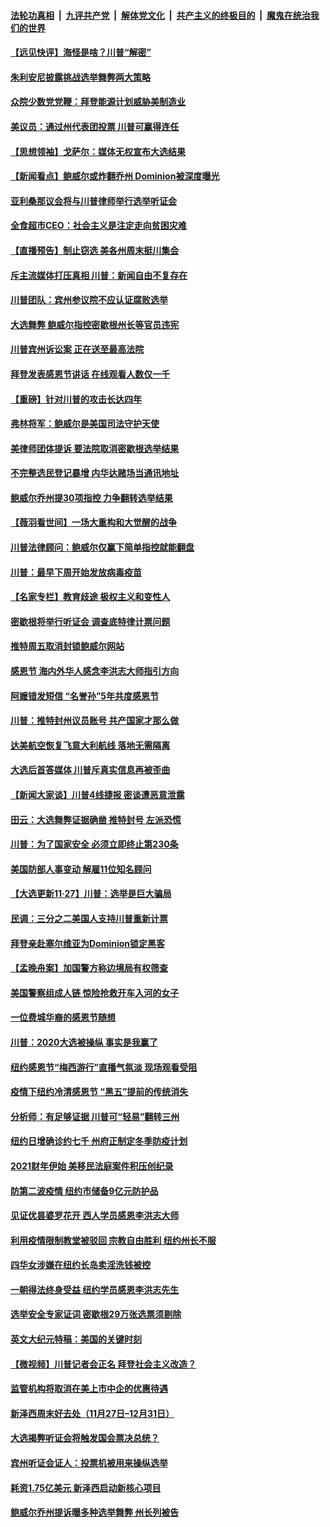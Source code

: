 ####  [法轮功真相](../../../../basic/blob/master/README.md?t=11281402) &nbsp;|&nbsp; [九评共产党](../../../../9ping.md/blob/master/README.md?t=11281402) &nbsp;|&nbsp; [解体党文化](../../../../jtdwh.md/blob/master/README.md?t=11281402)  &nbsp;|&nbsp; [共产主义的终极目的](../../../../gczydzjmd.md/blob/master/README.md?t=11281402) &nbsp;|&nbsp; [魔鬼在统治我们的世界](../../../../mgztzwmdsj.md/blob/master/README.md?t=11281402) 

#### [【远见快评】海怪是啥？川普“解密”](../pages/nsc412/n12580603.md?t=11281402) 

#### [朱利安尼披露挑战选举舞弊两大策略](../pages/nsc412/n12580909.md?t=11281402) 

#### [众院少数党党鞭：拜登能源计划威胁美制造业](../pages/nsc412/n12580867.md?t=11281402) 

#### [美议员：通过州代表团投票 川普可赢得连任](../pages/nsc412/n12580663.md?t=11281402) 

#### [【思想领袖】戈萨尔：媒体无权宣布大选结果](../pages/nsc412/n12566409.md?t=11281402) 

#### [【新闻看点】鲍威尔或炸翻乔州 Dominion被深度曝光](../pages/nsc412/n12580533.md?t=11281402) 

#### [亚利桑那议会将与川普律师举行选举听证会](../pages/nsc412/n12580704.md?t=11281402) 

#### [全食超市CEO：社会主义是注定走向贫困灾难](../pages/nsc412/n12580682.md?t=11281402) 

#### [【直播预告】制止窃选 美各州周末挺川集会](../pages/nsc412/n12577815.md?t=11281402) 

#### [斥主流媒体打压真相 川普：新闻自由不复存在](../pages/nsc412/n12580525.md?t=11281402) 

#### [川普团队：宾州参议院不应认证腐败选举](../pages/nsc412/n12580466.md?t=11281402) 

#### [大选舞弊 鲍威尔指控密歇根州长等官员违宪](../pages/nsc412/n12580338.md?t=11281402) 

#### [川普宾州诉讼案 正在送至最高法院](../pages/nsc412/n12580375.md?t=11281402) 

#### [拜登发表感恩节讲话 在线观看人数仅一千](../pages/nsc412/n12580341.md?t=11281402) 

#### [【重磅】针对川普的攻击长达四年](../pages/nsc412/n12579774.md?t=11281402) 

#### [弗林将军：鲍威尔是美国司法守护天使](../pages/nsc412/n12580413.md?t=11281402) 

#### [美律师团体提诉 要法院取消密歇根选举结果](../pages/nsc412/n12580412.md?t=11281402) 

#### [不完整选民登记暴增 内华达赌场当通讯地址](../pages/nsc412/n12580121.md?t=11281402) 

#### [鲍威尔乔州提30项指控 力争翻转选举结果](../pages/nsc412/n12580291.md?t=11281402) 

#### [【薇羽看世间】一场大重构和大觉醒的战争](../pages/nsc412/n12580108.md?t=11281402) 

#### [川普法律顾问：鲍威尔仅赢下简单指控就能翻盘](../pages/nsc412/n12580246.md?t=11281402) 

#### [川普：最早下周开始发放病毒疫苗](../pages/nsc412/n12580063.md?t=11281402) 

#### [【名家专栏】教育歧途 极权主义和变性人](../pages/nsc412/n12576546.md?t=11281402) 

#### [密歇根将举行听证会 调查底特律计票问题](../pages/nsc412/n12580120.md?t=11281402) 

#### [推特周五取消封锁鲍威尔网站](../pages/nsc412/n12579854.md?t=11281402) 

#### [感恩节 海内外华人感念李洪志大师指引方向](../pages/nsc412/n12579913.md?t=11281402) 

#### [阿嬷错发短信 “名誉孙”5年共度感恩节](../pages/nsc412/n12578881.md?t=11281402) 

#### [川普：推特封州议员账号 共产国家才那么做](../pages/nsc412/n12580028.md?t=11281402) 

#### [达美航空恢复飞意大利航线 落地无需隔离](../pages/nsc412/n12579884.md?t=11281402) 

#### [大选后首答媒体 川普斥真实信息再被歪曲](../pages/nsc412/n12579667.md?t=11281402) 

#### [【新闻大家谈】川普4线捷报 密谈遭恶意泄露](../pages/nsc412/n12579818.md?t=11281402) 

#### [田云：大选舞弊证据确凿 推特封号 左派恐慌](../pages/nsc412/n12578549.md?t=11281402) 

#### [川普：为了国家安全 必须立即终止第230条](../pages/nsc412/n12579756.md?t=11281402) 

#### [美国防部人事变动 解雇11位知名顾问](../pages/nsc412/n12579670.md?t=11281402) 

#### [【大选更新11·27】川普：选举是巨大骗局](../pages/nsc412/n12579275.md?t=11281402) 

#### [民调：三分之二美国人支持川普重新计票](../pages/nsc412/n12579424.md?t=11281402) 

#### [拜登亲赴塞尔维亚为Dominion锁定黑客](../pages/nsc412/n12579304.md?t=11281402) 

#### [【孟晚舟案】加国警方称边境局有权筛查](../pages/nsc412/n12579234.md?t=11281402) 

#### [美国警察组成人链 惊险抢救开车入河的女子](../pages/nsc412/n12579069.md?t=11281402) 

#### [一位费城华裔的感恩节随想](../pages/nsc412/n12579116.md?t=11281402) 

#### [川普：2020大选被操纵 事实是我赢了](../pages/nsc412/n12578560.md?t=11281402) 

#### [纽约感恩节“梅西游行”直播气氛淡  现场观看受阻](../pages/nsc412/n12578766.md?t=11281402) 

#### [疫情下纽约冷清感恩节 “黑五”提前的传统消失](../pages/nsc412/n12578751.md?t=11281402) 

#### [分析师：有足够证据 川普可“轻易”翻转三州](../pages/nsc412/n12578733.md?t=11281402) 

#### [纽约日增确诊约七千 州府正制定冬季防疫计划](../pages/nsc412/n12578717.md?t=11281402) 

#### [2021财年伊始  美移民法庭案件积压创纪录](../pages/nsc412/n12578755.md?t=11281402) 

#### [防第二波疫情  纽约市储备9亿元防护品](../pages/nsc412/n12578648.md?t=11281402) 

#### [见证优昙婆罗花开 西人学员感恩李洪志大师](../pages/nsc412/n12578869.md?t=11281402) 

#### [利用疫情限制教堂被驳回 宗教自由胜利 纽约州长不服](../pages/nsc412/n12578762.md?t=11281402) 

#### [四华女涉嫌在纽约长岛卖淫洗钱被控](../pages/nsc412/n12578817.md?t=11281402) 

#### [一朝得法终身受益 纽约学员感恩李洪志先生](../pages/nsc412/n12576518.md?t=11281402) 

#### [选举安全专家证词 密歇根29万张选票须剔除](../pages/nsc412/n12578583.md?t=11281402) 

#### [英文大纪元特稿：美国的关键时刻](../pages/nsc412/n12578532.md?t=11281402) 

#### [【微视频】川普记者会正名 拜登社会主义改造？](../pages/nsc412/n12578627.md?t=11281402) 

#### [监管机构将取消在美上市中企的优惠待遇](../pages/nsc412/n12578381.md?t=11281402) 

#### [新泽西周末好去处（11月27日–12月31日）](../pages/nsc412/n12578529.md?t=11281402) 

#### [大选揭弊听证会将触发国会票决总统？](../pages/nsc412/n12578474.md?t=11281402) 

#### [宾州听证会证人：投票机被用来操纵选举](../pages/nsc412/n12578160.md?t=11281402) 

#### [耗资1.75亿美元 新泽西启动新核心项目](../pages/nsc412/n12578092.md?t=11281402) 

#### [鲍威尔乔州提诉曝多种选举舞弊 州长列被告](../pages/nsc412/n12578169.md?t=11281402) 

